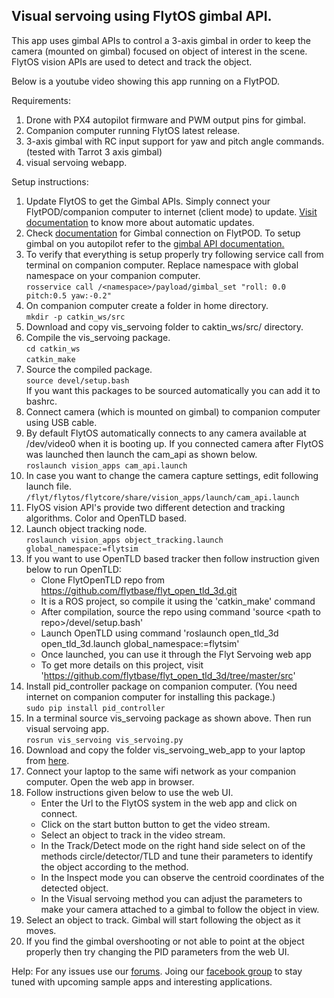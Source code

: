 Visual servoing using FlytOS gimbal API.
----------------------------------------

This app uses gimbal APIs to control a 3-axis gimbal in order to keep the camera (mounted on gimbal) focused on object of interest in the scene. FlytOS vision APIs are used to detect and track the object. 

Below is a youtube video showing this app running on a FlytPOD.


Requirements:
  1. Drone with PX4 autopilot firmware and PWM output pins for gimbal.
  2. Companion computer running FlytOS latest release.
  3. 3-axis gimbal with RC input support for yaw and pitch angle commands. (tested with Tarrot 3 axis gimbal)
  4. visual servoing webapp.
 
Setup instructions:
 1. Update FlytOS to get the Gimbal APIs. Simply connect your FlytPOD/companion computer to internet (client mode) to update. [Visit documentation](http://docs.flytbase.com/docs/FlytOS/GettingStarted/FlytOSUpdate.html#flytos-updates) to know more about automatic updates.
 2. Check [documentation](http://docs.flytbase.com/docs/FlytPOD/Hardware_specifications.html#gimbal) for Gimbal connection on FlytPOD.
    To setup gimbal on you autopilot refer to the [gimbal API documentation.](http://api.flytbase.com/?shell#gimbal-control) 
 3. To verify that everything is setup properly try following service call from terminal on companion computer. Replace namespace with global namespace on your companion computer.  
    `rosservice call /<namespace>/payload/gimbal_set "roll: 0.0 pitch:0.5 yaw:-0.2"`
 4. On companion computer create a folder in home directory.  
   `mkdir -p catkin_ws/src`
 5. Download and copy vis_servoing folder to caktin_ws/src/ directory.  
 6. Compile the vis_servoing package.  
    `cd catkin_ws`  
    `catkin_make`  
 7. Source the compiled package.  
    `source devel/setup.bash`  
    If you want this packages to be sourced automatically you can add it to bashrc.
 8. Connect camera (which is mounted on gimbal) to companion computer using USB cable. 
 9. By default FlytOS automatically connects to any camera available at /dev/video0 when it is booting up. If you connected camera after FlytOS was launched then launch the cam_api as shown below.  
    `roslaunch vision_apps cam_api.launch`  
 10. In case you want to change the camera capture settings, edit following launch file.  
    `/flyt/flytos/flytcore/share/vision_apps/launch/cam_api.launch`
 11. FlyOS vision API's provide two different detection and tracking algorithms. Color and OpenTLD based.
 12. Launch object tracking node.  
    `roslaunch vision_apps object_tracking.launch global_namespace:=flytsim`
 13. If you want to use OpenTLD based tracker then follow instruction given below to run OpenTLD:
     * Clone FlytOpenTLD repo from https://github.com/flytbase/flyt_open_tld_3d.git
     * It is a ROS project, so compile it using the 'catkin_make' command
     * After compilation, source the repo using command 'source \<path to repo\>/devel/setup.bash'
     * Launch OpenTLD using command 'roslaunch open_tld_3d open_tld_3d.launch global_namespace:=flytsim'
     * Once launched, you can use it through the Flyt Servoing web app
     * To get more details on this project, visit 'https://github.com/flytbase/flyt_open_tld_3d/tree/master/src'
 14. Install pid_controller package on companion computer. (You need internet on companion computer for installing this package.)  
     `sudo pip install pid_controller`
 15. In a terminal source vis_servoing package as shown above. Then run visual servoing app.  
     `rosrun vis_servoing vis_servoing.py`
 16. Download and copy the folder vis_servoing_web_app to your laptop from [here](https://minhaskamal.github.io/DownGit/#/home?url=https://github.com/flytbase/flytsamples/tree/master/Sample-Projects/visual_servoing/vis_servoing_web_app).
 17. Connect your laptop to the same wifi network as your companion computer. Open the web app in browser.
 18. Follow instructions given below to use the web UI.
     * Enter the Url to the FlytOS system in the web app and click on connect.
     * Click on the start button button to get the video stream.
     * Select an object to track in the video stream.
     * In the Track/Detect mode on the right hand side select on of the methods circle/detector/TLD and tune their parameters to identify the object according to the method.
     * In the Inspect mode you can observe the centroid coordinates of the detected object.
     * In the Visual servoing method you can adjust the parameters to make your camera attached to a gimbal to follow the object in view.
 19. Select an object to track. Gimbal will start following the object as it moves.
 20. If you find the gimbal overshooting or not able to point at the object properly then try changing the PID parameters from the web UI.
 
 
 Help: 
 For any issues use our [forums](forums.flytbase.com). Joing our [facebook group](https://www.facebook.com/groups/flytos/) to stay tuned with upcoming sample apps and interesting applications. 
